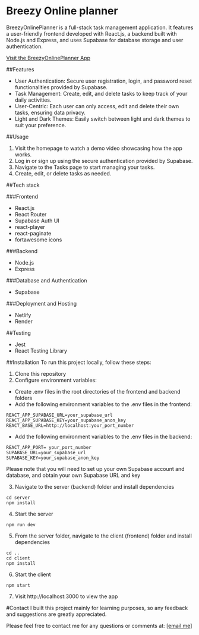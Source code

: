 # Breezy Online planner

BreezyOnlinePlanner is a full-stack task management application. 
It features a user-friendly frontend developed with React.js, a backend built with Node.js and Express, and uses Supabase for database storage and user authentication.
 
[Visit the BreezyOnlinePlanner App](https://breezyonlineplanner.netlify.app)

##Features
* User Authentication: Secure user registration, login, and password reset functionalities provided by Supabase.
* Task Management: Create, edit, and delete tasks to keep track of your daily activities.
* User-Centric: Each user can only access, edit and delete their own tasks, ensuring data privacy.
* Light and Dark Themes: Easily switch between light and dark themes to suit your preference.

##Usage
1. Visit the homepage to watch a demo video showcasing how the app works.
2. Log in or sign up using the secure authentication provided by Supabase.
3. Navigate to the Tasks page to start managing your tasks.
4. Create, edit, or delete tasks as needed.

##Tech stack

###Frontend
* React.js
* React Router
* Supabase Auth UI
* react-player
* react-paginate
* fortawesome icons

###Backend
* Node.js
* Express

###Database and Authentication
* Supabase

###Deployment and Hosting
* Netlify
* Render

##Testing
* Jest
* React Testing Library

##Installation
To run this project locally, follow these steps:
1. Clone this repository
2. Configure environment variables:
- Create .env files in the root directories of the frontend and backend folders
- Add the following environment variables to the .env files in the frontend:
```
REACT_APP_SUPABASE_URL=your_supabase_url
REACT_APP_SUPABASE_KEY=your_supabase_anon_key
REACT_BASE_URL=http://localhost:your_port_number
```
- Add the following environment variables to the .env files in the backend:
```
REACT_APP_PORT= your_port_number
SUPABASE_URL=your_supabase_url
SUPABASE_KEY=your_supabase_anon_key
```
Please note that you will need to set up your own Supabase account and database, and obtain your own Supabase URL and key

3. Navigate to the server (backend) folder and install dependencies
```
cd server
npm install
```
4. Start the server
```
npm run dev
```
5. From the server folder, navigate to the client (frontend) folder and install dependencies
```
cd ..
cd client
npm install
```
6. Start the client
```
npm start
```
7. Visit http://localhost:3000 to view the app

#Contact
I built this project mainly for learning purposes, so any feedback and suggestions are greatly appreciated.

Please feel free to contact me for any questions or comments at:
<a href="mailto:bianca.buha@hotmail.com">[email me]</a>







